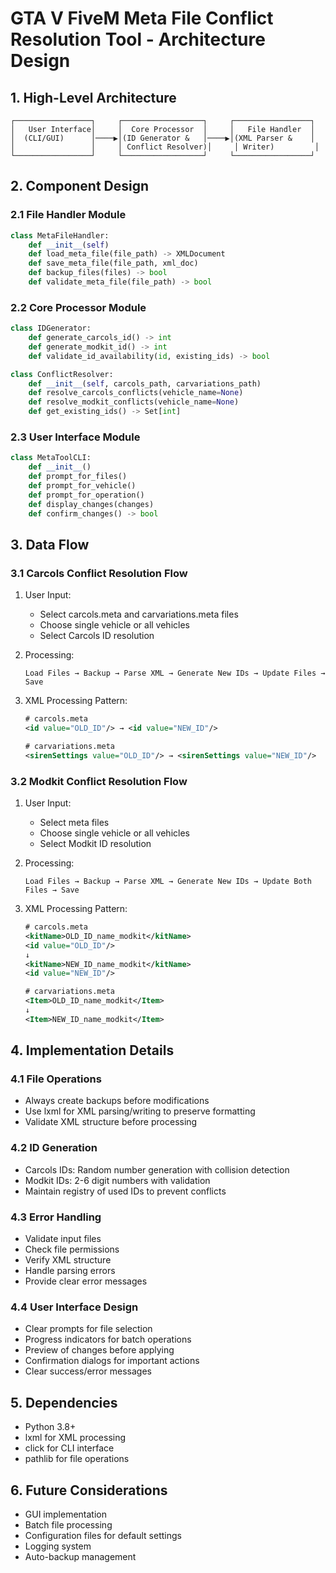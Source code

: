# GTA V FiveM Meta File Conflict Resolution Tool - Architecture Design

## 1. High-Level Architecture

```
┌─────────────────┐     ┌──────────────────┐     ┌─────────────────┐
│   User Interface│     │  Core Processor  │     │   File Handler  │
│  (CLI/GUI)      │────▶│(ID Generator &   │────▶│(XML Parser &    │
│                 │     │ Conflict Resolver)│     │ Writer)         │
└─────────────────┘     └──────────────────┘     └─────────────────┘
```

## 2. Component Design

### 2.1 File Handler Module
```python
class MetaFileHandler:
    def __init__(self)
    def load_meta_file(file_path) -> XMLDocument
    def save_meta_file(file_path, xml_doc)
    def backup_files(files) -> bool
    def validate_meta_file(file_path) -> bool
```

### 2.2 Core Processor Module
```python
class IDGenerator:
    def generate_carcols_id() -> int
    def generate_modkit_id() -> int
    def validate_id_availability(id, existing_ids) -> bool

class ConflictResolver:
    def __init__(self, carcols_path, carvariations_path)
    def resolve_carcols_conflicts(vehicle_name=None)
    def resolve_modkit_conflicts(vehicle_name=None)
    def get_existing_ids() -> Set[int]
```

### 2.3 User Interface Module
```python
class MetaToolCLI:
    def __init__()
    def prompt_for_files()
    def prompt_for_vehicle()
    def prompt_for_operation()
    def display_changes(changes)
    def confirm_changes() -> bool
```

## 3. Data Flow

### 3.1 Carcols Conflict Resolution Flow
1. User Input:
   - Select carcols.meta and carvariations.meta files
   - Choose single vehicle or all vehicles
   - Select Carcols ID resolution

2. Processing:
   ```
   Load Files → Backup → Parse XML → Generate New IDs → Update Files → Save
   ```

3. XML Processing Pattern:
   ```xml
   # carcols.meta
   <id value="OLD_ID"/> → <id value="NEW_ID"/>

   # carvariations.meta
   <sirenSettings value="OLD_ID"/> → <sirenSettings value="NEW_ID"/>
   ```

### 3.2 Modkit Conflict Resolution Flow
1. User Input:
   - Select meta files
   - Choose single vehicle or all vehicles
   - Select Modkit ID resolution

2. Processing:
   ```
   Load Files → Backup → Parse XML → Generate New IDs → Update Both Files → Save
   ```

3. XML Processing Pattern:
   ```xml
   # carcols.meta
   <kitName>OLD_ID_name_modkit</kitName>
   <id value="OLD_ID"/>
   ↓
   <kitName>NEW_ID_name_modkit</kitName>
   <id value="NEW_ID"/>

   # carvariations.meta
   <Item>OLD_ID_name_modkit</Item>
   ↓
   <Item>NEW_ID_name_modkit</Item>
   ```

## 4. Implementation Details

### 4.1 File Operations
- Always create backups before modifications
- Use lxml for XML parsing/writing to preserve formatting
- Validate XML structure before processing

### 4.2 ID Generation
- Carcols IDs: Random number generation with collision detection
- Modkit IDs: 2-6 digit numbers with validation
- Maintain registry of used IDs to prevent conflicts

### 4.3 Error Handling
- Validate input files
- Check file permissions
- Verify XML structure
- Handle parsing errors
- Provide clear error messages

### 4.4 User Interface Design
- Clear prompts for file selection
- Progress indicators for batch operations
- Preview of changes before applying
- Confirmation dialogs for important actions
- Clear success/error messages

## 5. Dependencies
- Python 3.8+
- lxml for XML processing
- click for CLI interface
- pathlib for file operations

## 6. Future Considerations
- GUI implementation
- Batch file processing
- Configuration files for default settings
- Logging system
- Auto-backup management
